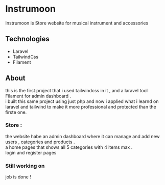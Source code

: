 <h1>Instrumoon</h1>
<p>Instrumoon is Store website for musical instrument and accessories </p>
<h2>Technologies</h2>
    <ul>
        <li>Laravel</li>
        <li>TailwindCss</li>
        <li>Filament</li>
    </ul>
<h2>About</h2>
<p>
    this is the first project that i used tailwindcss in it , and a laravel tool Filament for admin dashboard .<br>
    i built this same project using just php and now i applied what i learnd on laravel and tailwind to make it more professional and protected than the firste one.
   <br>
    <h3>Store :</h3>
    the website habe an admin dashboard where it can manage and add new users , categories and products .<br>
    a home pages that shows all 5 categories with 4 items max . <br>
    login and register pages <br>
    <h3>Still working on </h3>
    job is done !
</p>
